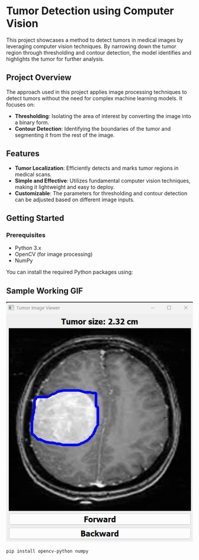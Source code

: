 # Tumor Detection using Computer Vision

This project showcases a method to detect tumors in medical images by leveraging computer vision techniques. By narrowing down the tumor region through thresholding and contour detection, the model identifies and highlights the tumor for further analysis.

## Project Overview

The approach used in this project applies image processing techniques to detect tumors without the need for complex machine learning models. It focuses on:

- **Thresholding**: Isolating the area of interest by converting the image into a binary form.
- **Contour Detection**: Identifying the boundaries of the tumor and segmenting it from the rest of the image.

## Features

- **Tumor Localization**: Efficiently detects and marks tumor regions in medical scans.
- **Simple and Effective**: Utilizes fundamental computer vision techniques, making it lightweight and easy to deploy.
- **Customizable**: The parameters for thresholding and contour detection can be adjusted based on different image inputs.

## Getting Started

### Prerequisites

- Python 3.x
- OpenCV (for image processing)
- NumPy

You can install the required Python packages using:

## Sample Working GIF
![Model Working GIF](./Brain_Tumor/Tumor_Detection.gif)

```bash
pip install opencv-python numpy
